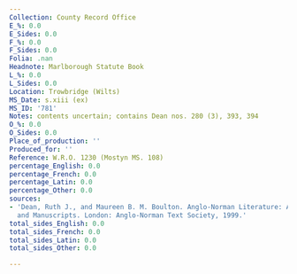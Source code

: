 ```yaml
---
Collection: County Record Office
E_%: 0.0
E_Sides: 0.0
F_%: 0.0
F_Sides: 0.0
Folia: .nan
Headnote: Marlborough Statute Book
L_%: 0.0
L_Sides: 0.0
Location: Trowbridge (Wilts)
MS_Date: s.xiii (ex)
MS_ID: '781'
Notes: contents uncertain; contains Dean nos. 280 (3), 393, 394
O_%: 0.0
O_Sides: 0.0
Place_of_production: ''
Produced_for: ''
Reference: W.R.O. 1230 (Mostyn MS. 108)
percentage_English: 0.0
percentage_French: 0.0
percentage_Latin: 0.0
percentage_Other: 0.0
sources:
- 'Dean, Ruth J., and Maureen B. M. Boulton. Anglo-Norman Literature: A Guide to Texts
  and Manuscripts. London: Anglo-Norman Text Society, 1999.'
total_sides_English: 0.0
total_sides_French: 0.0
total_sides_Latin: 0.0
total_sides_Other: 0.0

---
```

